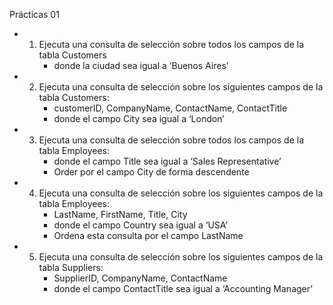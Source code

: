 Prácticas 01

-   1. Ejecuta una consulta de selección sobre todos los campos de la tabla Customers
        -   donde la ciudad sea igual a ‘Buenos Aires’

-   2. Ejecuta una consulta de selección sobre los siguientes campos de la tabla Customers:
        -   customerID, CompanyName, ContactName, ContactTitle
        -   donde el campo City sea igual a ‘London’

-   3. Ejecuta una consulta de selección sobre todos los campos de la tabla Employees:
        -   donde el campo Title sea igual a ‘Sales Representative’
        -   Order por el campo City de forma descendente

-   4. Ejecuta una consulta de selección sobre los siguientes campos de la tabla Employees:
        -   LastName, FirstName, Title, City
        -   donde el campo Country sea igual a ‘USA’
        -   Ordena esta consulta por el campo LastName

-   5. Ejecuta una consulta de selección sobre los siguientes campos de la tabla Suppliers:
        -   SupplierID, CompanyName, ContactName
        -   donde el campo ContactTitle sea igual a ‘Accounting Manager’